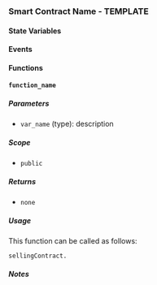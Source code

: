 ### Smart Contract Name - TEMPLATE

#### State Variables

#### Events

#### Functions

#### `function_name`

##### Parameters

- `var_name` (type): description

##### Scope

- `public`

##### Returns

- `none`

##### Usage

This function can be called as follows:

```
sellingContract.
```

##### Notes

```

```
